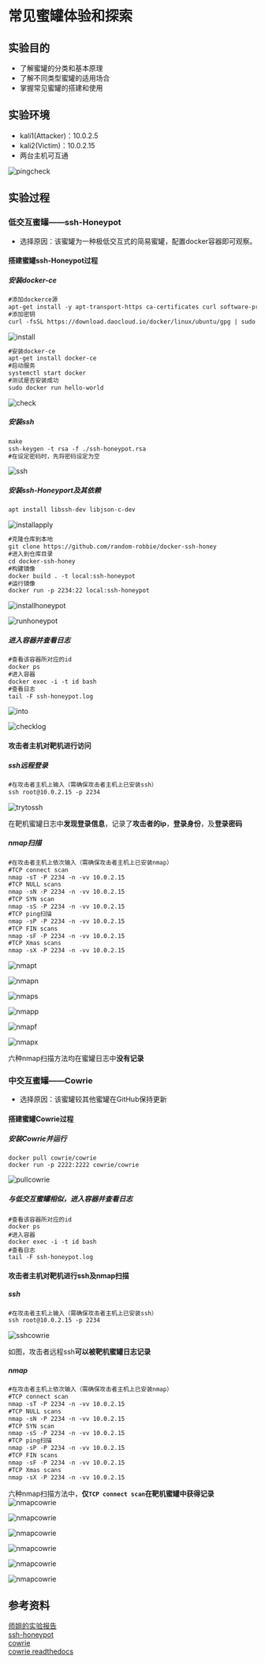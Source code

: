 # 常见蜜罐体验和探索

## 实验目的

* 了解蜜罐的分类和基本原理
* 了解不同类型蜜罐的适用场合
* 掌握常见蜜罐的搭建和使用

## 实验环境

* kali1(Attacker)：10.0.2.5
* kali2(Victim)：10.0.2.15
* 两台主机可互通

![pingcheck](https://github.com/CUCCS/2020-ns-public-LLLanW/blob/exp11/img/pingcheck.png)  

## 实验过程

### 低交互蜜罐——ssh-Honeypot

* 选择原因：该蜜罐为一种极低交互式的简易蜜罐，配置docker容器即可观察。

#### 搭建蜜罐ssh-Honeypot过程

##### 安装docker-ce  

```1
#添加dockerce源
apt-get install -y apt-transport-https ca-certificates curl software-properties-common
#添加密钥
curl -fsSL https://download.daocloud.io/docker/linux/ubuntu/gpg | sudo apt-key add -
```

![install](https://github.com/CUCCS/2020-ns-public-LLLanW/blob/exp11/img/install.png)  

```2
#安装docker-ce
apt-get install docker-ce
#启动服务
systemctl start docker
#测试是否安装成功
sudo docker run hello-world
```

![check](https://github.com/CUCCS/2020-ns-public-LLLanW/blob/exp11/img/checkdocker.png)  

##### 安装ssh

```3
make
ssh-keygen -t rsa -f ./ssh-honeypot.rsa
#在设定密码时，先将密码设定为空
```

![ssh](https://github.com/CUCCS/2020-ns-public-LLLanW/blob/exp11/img/installssh.png)  

##### 安装ssh-Honeyport及其依赖

```4
apt install libssh-dev libjson-c-dev
```

![installapply](https://github.com/CUCCS/2020-ns-public-LLLanW/blob/exp11/img/installapply.png)  

```5
#克隆仓库到本地
git clone https://github.com/random-robbie/docker-ssh-honey
#进入到仓库目录
cd docker-ssh-honey
#构建镜像
docker build . -t local:ssh-honeypot
#运行镜像
docker run -p 2234:22 local:ssh-honeypot
```

![installhoneypot](https://github.com/CUCCS/2020-ns-public-LLLanW/blob/exp11/img/installhoneypot.png)  

![runhoneypot](https://github.com/CUCCS/2020-ns-public-LLLanW/blob/exp11/img/intodocker.png)  

##### 进入容器并查看日志

```6
#查看该容器所对应的id
docker ps
#进入容器
docker exec -i -t id bash
#查看日志
tail -F ssh-honeypot.log
```

![into](https://github.com/CUCCS/2020-ns-public-LLLanW/blob/exp11/img/intodocker1.png)  

![checklog](https://github.com/CUCCS/2020-ns-public-LLLanW/blob/exp11/img/checklog.png)  

#### 攻击者主机对靶机进行访问

##### ssh远程登录

```7
#在攻击者主机上输入（需确保攻击者主机上已安装ssh）
ssh root@10.0.2.15 -p 2234
```

![trytossh](https://github.com/CUCCS/2020-ns-public-LLLanW/blob/exp11/img/trytossh.png)  

在靶机蜜罐日志中**发现登录信息**，记录了**攻击者的ip**，**登录身份**，及**登录密码**  

##### nmap扫描

```8
#在攻击者主机上依次输入（需确保攻击者主机上已安装nmap）
#TCP connect scan
nmap -sT -P 2234 -n -vv 10.0.2.15
#TCP NULL scans
nmap -sN -P 2234 -n -vv 10.0.2.15
#TCP SYN scan
nmap -sS -P 2234 -n -vv 10.0.2.15
#TCP ping扫描
nmap -sP -P 2234 -n -vv 10.0.2.15
#TCP FIN scans
nmap -sF -P 2234 -n -vv 10.0.2.15
#TCP Xmas scans
nmap -sX -P 2234 -n -vv 10.0.2.15
```

![nmapt](https://github.com/CUCCS/2020-ns-public-LLLanW/blob/exp11/img/nmapt.png)  

![nmapn](https://github.com/CUCCS/2020-ns-public-LLLanW/blob/exp11/img/nmapn.png)  

![nmaps](https://github.com/CUCCS/2020-ns-public-LLLanW/blob/exp11/img/nmaps.png)  

![nmapp](https://github.com/CUCCS/2020-ns-public-LLLanW/blob/exp11/img/nmapp.png)  

![nmapf](https://github.com/CUCCS/2020-ns-public-LLLanW/blob/exp11/img/nmapf.png)  

![nmapx](https://github.com/CUCCS/2020-ns-public-LLLanW/blob/exp11/img/nmapx.png)  

六种nmap扫描方法均在蜜罐日志中**没有记录**

### 中交互蜜罐——Cowrie

* 选择原因：该蜜罐较其他蜜罐在GitHub保持更新

#### 搭建蜜罐Cowrie过程

##### 安装Cowrie并运行

```9
docker pull cowrie/cowrie
docker run -p 2222:2222 cowrie/cowrie
```

![pullcowrie](https://github.com/CUCCS/2020-ns-public-LLLanW/blob/exp11/img/pullcowrie.png)  

##### 与低交互蜜罐相似，进入容器并查看日志

```10
#查看该容器所对应的id
docker ps
#进入容器
docker exec -i -t id bash
#查看日志
tail -F ssh-honeypot.log
```

#### 攻击者主机对靶机进行ssh及nmap扫描

##### ssh

```7
#在攻击者主机上输入（需确保攻击者主机上已安装ssh）
ssh root@10.0.2.15 -p 2234
```

![sshcowrie](https://github.com/CUCCS/2020-ns-public-LLLanW/blob/exp11/img/sshcowrie.png)  

如图，攻击者远程ssh**可以被靶机蜜罐日志记录**

##### nmap

```8
#在攻击者主机上依次输入（需确保攻击者主机上已安装nmap）
#TCP connect scan
nmap -sT -P 2234 -n -vv 10.0.2.15
#TCP NULL scans
nmap -sN -P 2234 -n -vv 10.0.2.15
#TCP SYN scan
nmap -sS -P 2234 -n -vv 10.0.2.15
#TCP ping扫描
nmap -sP -P 2234 -n -vv 10.0.2.15
#TCP FIN scans
nmap -sF -P 2234 -n -vv 10.0.2.15
#TCP Xmas scans
nmap -sX -P 2234 -n -vv 10.0.2.15
```

六种nmap扫描方法中，**仅`TCP connect scan`在靶机蜜罐中获得记录**
![nmapcowrie](https://github.com/CUCCS/2020-ns-public-LLLanW/blob/exp11/img/nmaptcowries.png)  

![nmapcowrie](https://github.com/CUCCS/2020-ns-public-LLLanW/blob/exp11/img/nmapncowrie.png)  

![nmapcowrie](https://github.com/CUCCS/2020-ns-public-LLLanW/blob/exp11/img/nmapscowrie.png)  

![nmapcowrie](https://github.com/CUCCS/2020-ns-public-LLLanW/blob/exp11/img/nmappcowrie.png)  

![nmapcowrie](https://github.com/CUCCS/2020-ns-public-LLLanW/blob/exp11/img/nmapfcowrie.png)  

![nmapcowrie](https://github.com/CUCCS/2020-ns-public-LLLanW/blob/exp11/img/nmapcowrie.png)  

## 参考资料

[师姐的实验报告](https://github.com/CUCCS/2019-NS-Public-chencwx/tree/ns_chap0x11/ns_chapter11)  
[ssh-honeypot](https://github.com/droberson/ssh-honeypot)  
[cowrie](https://github.com/cowrie/cowrie)  
[cowrie readthedocs](https://cowrie.readthedocs.io/en/latest/index.html)  
